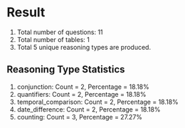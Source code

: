 # Result<br/>
1. Total number of questions: 11<br/>
2. Total number of tables: 1<br/>
3. Total 5 unique reasoning types are produced.<br/>
## **Reasoning Type Statistics**<br/>
1. conjunction: Count = 2, Percentage = 18.18%<br/>
2. quantifiers: Count = 2, Percentage = 18.18%<br/>
3. temporal_comparison: Count = 2, Percentage = 18.18%<br/>
4. date_difference: Count = 2, Percentage = 18.18%<br/>
5. counting: Count = 3, Percentage = 27.27%<br/>
